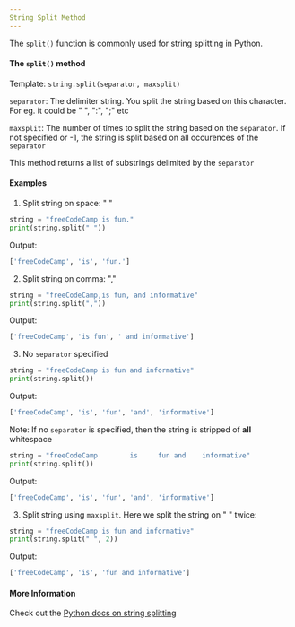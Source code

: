 ```yaml
---
String Split Method
---
```


The ```split()``` function is commonly used for string splitting in Python. 

#### The ```split()``` method

Template: ```string.split(separator, maxsplit)```

```separator```: The delimiter string. You split the string based on this character. For eg. it could be " ", ":", ";" etc

```maxsplit```: The number of times to split the string based on the ```separator```. If not specified or -1, the string is split based on all occurences of the ```separator```

This method returns a list of substrings delimited by the ```separator```

#### Examples

1) Split string on space: " "
```python
string = "freeCodeCamp is fun."
print(string.split(" "))
```
Output:
```python
['freeCodeCamp', 'is', 'fun.']
```

2) Split string on comma: ","
```python
string = "freeCodeCamp,is fun, and informative"
print(string.split(","))
```
Output:
```python
['freeCodeCamp', 'is fun', ' and informative']
```

3) No ```separator``` specified
```python
string = "freeCodeCamp is fun and informative"
print(string.split())
```
Output:
```python
['freeCodeCamp', 'is', 'fun', 'and', 'informative']
```
Note: If no ```separator``` is specified, then the string is stripped of __all__ whitespace

```python
string = "freeCodeCamp        is     fun and    informative"
print(string.split())
```
Output:
```python
['freeCodeCamp', 'is', 'fun', 'and', 'informative']
```

3) Split string using ```maxsplit```. Here we split the string on " " twice:
```python
string = "freeCodeCamp is fun and informative"
print(string.split(" ", 2))
```
Output:
```python
['freeCodeCamp', 'is', 'fun and informative']
```

#### More Information

Check out the [Python docs on string splitting](https://docs.python.org/2/library/stdtypes.html#str.split)


